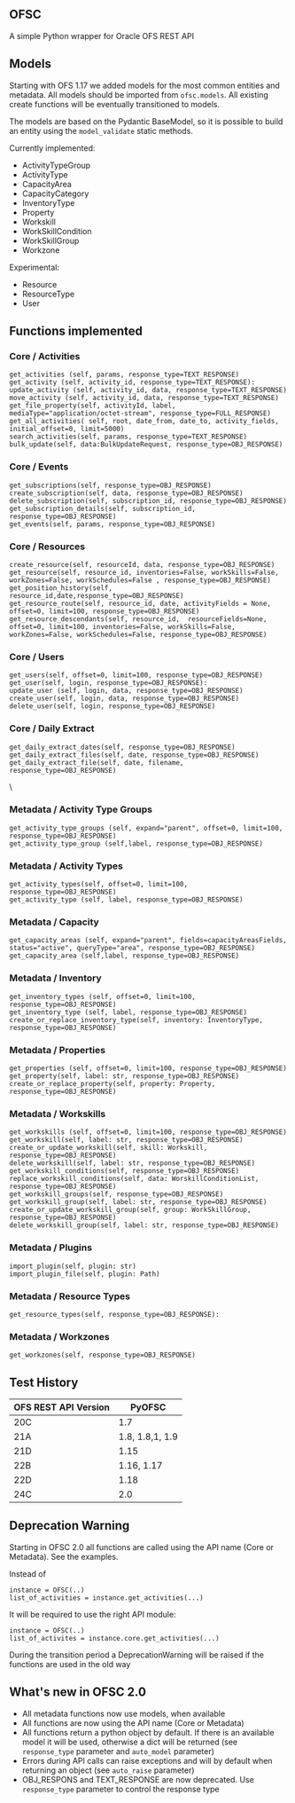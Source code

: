 ## OFSC

A simple Python wrapper for Oracle OFS REST API

## Models

Starting with OFS 1.17 we added models for the most common entities and metadata. All models should be imported from `ofsc.models`. All existing create functions will be eventually transitioned to models.

The models are based on the Pydantic BaseModel, so it is possible to build an entity using the `model_validate` static methods.

Currently implemented:
- ActivityTypeGroup
- ActivityType
- CapacityArea
- CapacityCategory
- InventoryType
- Property
- Workskill
- WorkSkillCondition
- WorkSkillGroup
- Workzone


Experimental:
- Resource
- ResourceType
- User

## Functions implemented



### Core / Activities
    get_activities (self, params, response_type=TEXT_RESPONSE)
    get_activity (self, activity_id, response_type=TEXT_RESPONSE):
    update_activity (self, activity_id, data, response_type=TEXT_RESPONSE)
    move_activity (self, activity_id, data, response_type=TEXT_RESPONSE)
    get_file_property(self, activityId, label, mediaType="application/octet-stream", response_type=FULL_RESPONSE)
    get_all_activities( self, root, date_from, date_to, activity_fields, initial_offset=0, limit=5000)
    search_activities(self, params, response_type=TEXT_RESPONSE)
    bulk_update(self, data:BulkUpdateRequest, response_type=OBJ_RESPONSE)


### Core / Events
    get_subscriptions(self, response_type=OBJ_RESPONSE)
    create_subscription(self, data, response_type=OBJ_RESPONSE)
    delete_subscription(self, subscription_id, response_type=OBJ_RESPONSE)
    get_subscription_details(self, subscription_id, response_type=OBJ_RESPONSE)
    get_events(self, params, response_type=OBJ_RESPONSE)

### Core / Resources
    create_resource(self, resourceId, data, response_type=OBJ_RESPONSE)
    get_resource(self, resource_id, inventories=False, workSkills=False, workZones=False, workSchedules=False , response_type=OBJ_RESPONSE)
    get_position_history(self, resource_id,date,response_type=OBJ_RESPONSE)
    get_resource_route(self, resource_id, date, activityFields = None, offset=0, limit=100, response_type=OBJ_RESPONSE)
    get_resource_descendants(self, resource_id,  resourceFields=None, offset=0, limit=100, inventories=False, workSkills=False, workZones=False, workSchedules=False, response_type=OBJ_RESPONSE)

### Core / Users
    get_users(self, offset=0, limit=100, response_type=OBJ_RESPONSE)
    get_user(self, login, response_type=OBJ_RESPONSE):
    update_user (self, login, data, response_type=OBJ_RESPONSE)
    create_user(self, login, data, response_type=OBJ_RESPONSE)
    delete_user(self, login, response_type=OBJ_RESPONSE)

### Core / Daily Extract
    get_daily_extract_dates(self, response_type=OBJ_RESPONSE)
    get_daily_extract_files(self, date, response_type=OBJ_RESPONSE)
    get_daily_extract_file(self, date, filename, response_type=OBJ_RESPONSE)
\
### Metadata / Activity Type Groups
    get_activity_type_groups (self, expand="parent", offset=0, limit=100, response_type=OBJ_RESPONSE)
    get_activity_type_group (self,label, response_type=OBJ_RESPONSE)   

### Metadata / Activity Types
    get_activity_types(self, offset=0, limit=100, response_type=OBJ_RESPONSE)
    get_activity_type (self, label, response_type=OBJ_RESPONSE)

### Metadata / Capacity
    get_capacity_areas (self, expand="parent", fields=capacityAreasFields, status="active", queryType="area", response_type=OBJ_RESPONSE)
    get_capacity_area (self,label, response_type=OBJ_RESPONSE)

### Metadata / Inventory
    get_inventory_types (self, offset=0, limit=100, response_type=OBJ_RESPONSE)
    get_inventory_type (self, label, response_type=OBJ_RESPONSE)
    create_or_replace_inventory_type(self, inventory: InventoryType, response_type=OBJ_RESPONSE)

### Metadata / Properties
    get_properties (self, offset=0, limit=100, response_type=OBJ_RESPONSE)
    get_property(self, label: str, response_type=OBJ_RESPONSE)
    create_or_replace_property(self, property: Property, response_type=OBJ_RESPONSE)

### Metadata / Workskills
    get_workskills (self, offset=0, limit=100, response_type=OBJ_RESPONSE)
    get_workskill(self, label: str, response_type=OBJ_RESPONSE)
    create_or_update_workskill(self, skill: Workskill, response_type=OBJ_RESPONSE)
    delete_workskill(self, label: str, response_type=OBJ_RESPONSE)
    get_workskill_conditions(self, response_type=OBJ_RESPONSE)
    replace_workskill_conditions(self, data: WorskillConditionList, response_type=OBJ_RESPONSE)
    get_workskill_groups(self, response_type=OBJ_RESPONSE)
    get_workskill_group(self, label: str, response_type=OBJ_RESPONSE)
    create_or_update_workskill_group(self, group: WorkSkillGroup, response_type=OBJ_RESPONSE)
    delete_workskill_group(self, label: str, response_type=OBJ_RESPONSE)

### Metadata / Plugins
    import_plugin(self, plugin: str)
    import_plugin_file(self, plugin: Path)

### Metadata / Resource Types
    get_resource_types(self, response_type=OBJ_RESPONSE):

### Metadata / Workzones
    get_workzones(self, response_type=OBJ_RESPONSE)
    
## Test History

OFS REST API Version | PyOFSC
------------ | -------------
20C| 1.7
21A| 1.8, 1.8,1, 1.9
21D| 1.15
22B| 1.16, 1.17
22D| 1.18
24C| 2.0

## Deprecation Warning

Starting in OFSC 2.0  all functions are called using the API name (Core or Metadata). See the examples.

Instead of

    instance = OFSC(..)
    list_of_activities = instance.get_activities(...)

It will be required to use the right API module:

    instance = OFSC(..)
    list_of_activites = instance.core.get_activities(...)

During the transition period a DeprecationWarning will be raised if the functions are used in the old way

## What's new in OFSC 2.0

- All metadata functions now use models, when available
- All functions are now using the API name (Core or Metadata)
- All functions return a python object by default. If there is an available model it will be used, otherwise a dict will be returned (see `response_type` parameter and `auto_model` parameter)
- Errors during API calls can raise exceptions and will by default when returning an object (see `auto_raise` parameter)
- OBJ_RESPONS and TEXT_RESPONSE are now deprecated. Use `response_type` parameter to control the response type